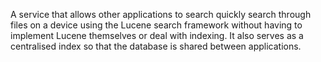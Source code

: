 A service that allows other applications to search quickly search through files on a device using the Lucene search framework without having to implement Lucene themselves or deal with indexing. 
It also serves as a centralised index so that the database is shared between applications.
